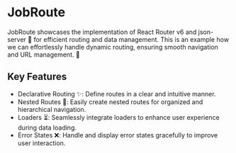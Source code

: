 # JobRoute

JobRoute showcases the implementation of React Router v6 and json-server 🚀 for efficient routing and data management. This is an example how we can effortlessly handle dynamic routing, ensuring smooth navigation and URL management. 🔗

## Key Features
- Declarative Routing ✨: Define routes in a clear and intuitive manner.
- Nested Routes 🌿: Easily create nested routes for organized and hierarchical navigation.
- Loaders ⏳: Seamlessly integrate loaders to enhance user experience during data loading.
- Error States ❌: Handle and display error states gracefully to improve user interaction.
